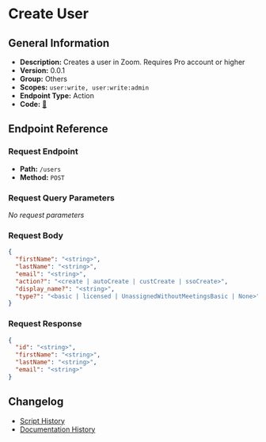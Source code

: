 # Create User

## General Information

- **Description:** Creates a user in Zoom. Requires Pro account or higher
- **Version:** 0.0.1
- **Group:** Others
- **Scopes:** `user:write, user:write:admin`
- **Endpoint Type:** Action
- **Code:** [🔗](https://github.com/NangoHQ/integration-templates/tree/main/integrations/zoom/actions/create-user.ts)


## Endpoint Reference

### Request Endpoint

- **Path:** `/users`
- **Method:** `POST`

### Request Query Parameters

_No request parameters_

### Request Body

```json
{
  "firstName": "<string>",
  "lastName": "<string>",
  "email": "<string>",
  "action?": "<create | autoCreate | custCreate | ssoCreate>",
  "display_name?": "<string>",
  "type?": "<basic | licensed | UnassignedWithoutMeetingsBasic | None>"
}
```

### Request Response

```json
{
  "id": "<string>",
  "firstName": "<string>",
  "lastName": "<string>",
  "email": "<string>"
}
```

## Changelog

- [Script History](https://github.com/NangoHQ/integration-templates/commits/main/integrations/zoom/actions/create-user.ts)
- [Documentation History](https://github.com/NangoHQ/integration-templates/commits/main/integrations/zoom/actions/create-user.md)

<!-- END  GENERATED CONTENT -->

